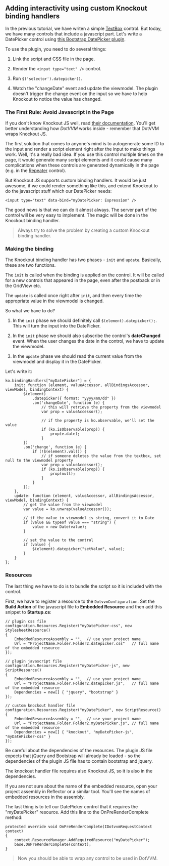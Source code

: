 ## Adding interactivity using custom Knockout binding handlers

In the previous tutorial, we have writen a simple [TextBox](/docs/controls/builtin/TextBox/{branch}) control. But today, we have many controls that include a javascript part.
Let's write a DatePicker control using [this Bootstrap DatePicker plugin](http://www.eyecon.ro/bootstrap-datepicker).

To use the plugin, you need to do several things:

1. Link the script and CSS file in the page.

2. Render the `<input type="text" />` control.

3. Run `$('selector').datepicker()`.

4. Watch the "changeDate" event and update the viewmodel. The plugin doesn't trigger the change event on the input so we have to help Knockout to notice the value has changed.


### The First Rule: Avoid Javascript in the Page

If you don't know Knockout JS well, read [their documentation](http://knockoutjs.com/documentation/introduction.html). You'll get better understanding how *DotVVM* 
works inside - remember that DotVVM wraps Knockout JS.

The first solution that comes to anyone's mind is to autogenerate some ID to the input and render a script element right after the input to make things work. 
Well, it's a really bad idea. If you use this control multiple times on the page, it would generate many script elements and it could cause many complications when these
controls are generated dynamically in the page (e.g. in the [Repeater](/docs/controls/builtin/Repeater/{branch}) control).

But Knockout JS supports custom binding handlers. It would be just awesome, if we could render something like this, and extend Knockout to do the javascript stuff 
which our DatePicker needs:

```DOTHTML
<input type="text" data-bind="myDatePicker: Expression" />
```

The good news is that we can do it almost always. The server part of the control will be very easy to implement. The magic will be done in the Knockout binding handler. 

> Always try to solve the problem by creating a custom Knockout binding handler.



### Making the binding

The Knockout binding handler has two phases - `init` and `update`. Basically, these are two functions.

The `init` is called when the binding is applied on the control. It will be called for a new controls that appeared in the page, even after the postback or in the GridView etc.

The `update` is called once right after `init`, and then every time the appropriate value in the viewmodel is changed.

So what we have to do?

1. In the `init` phase we should definitely call `$(element).datepicker();`. This will turn the input into the DatePicker.

2. In the `init` phase we should also subscribe the control's **dateChanged** event. When the user changes the date in the control, we have to update the viewmodel.

3. In the `update` phase we should read the current value from the viewmodel and display it in the DatePicker.

Let's write it:

```CSHARP
ko.bindingHandlers["myDatePicker"] = {
    init: function (element, valueAccessor, allBindingsAccessor, viewModel, bindingContext) {
        $(element)
            .datepicker({ format: "yyyy/mm/dd" })
            .on('changeDate', function (e) {
                // this will retrieve the property from the viewmodel
                var prop = valueAccessor();        
                
                // if the property is ko.observable, we'll set the value
                if (ko.isObservable(prop)) {    
                    prop(e.date);
                }
        })        
        .on('change', function (e) {            
            if (!$(element).val()) {
                // if someone deletes the value from the textbox, set null to the viewmodel property
                var prop = valueAccessor();
                if (ko.isObservable(prop)) {                    
                    prop(null);
                }
            }
        });
    },
    update: function (element, valueAccessor, allBindingsAccessor, viewModel, bindingContext) {
        // get the value from the viewmodel
        var value = ko.unwrap(valueAccessor());
        
        // if the value in viewmodel is string, convert it to Date
        if (value && typeof value === "string") {
            value = new Date(value);
        }
        
        // set the value to the control
        if (value) {
            $(element).datepicker("setValue", value);
        }
    }
};
```

### Resources

The last thing we have to do is to bundle the script so it is included with the control.

First, we have to register a resource to the `DotvvmConfiguration`. Set the **Build Action** of the javascript file
to **Embedded Resource** and then add this snippet to **Startup.cs**:

```CSHARP
// plugin css file
configuration.Resources.Register("myDatePicker-css", new StylesheetResource()
{
	EmbeddedResourceAssembly = "",	// use your project name
	Url = "ProjectName.Folder.Folder2.datepicker.css"	// full name of the embedded resource 
});

// plugin javascript file
configuration.Resources.Register("myDatePicker-js", new ScriptResource()
{
	EmbeddedResourceAssembly = "",	// use your project name
	Url = "ProjectName.Folder.Folder2.datepicker.js",	// full name of the embedded resource 
	Dependencies = new[] { "jquery", "bootstrap" }
});

// custom knockout handler file
configuration.Resources.Register("myDatePicker", new ScriptResource()
{
	EmbeddedResourceAssembly = "",	// use your project name
	Url = "ProjectName.Folder.Folder2.myDatePicker.js",	// full name of the embedded resource 
	Dependencies = new[] { "knockout", "myDatePicker-js", "myDatePicker-css" }
});
```

Be careful about the dependencies of the resources. The plugin JS file expects that jQuery and Bootstrap will already
be loaded - so the dependencies of the plugin JS file has to contain bootstrap and jquery.

The knockout handler file requires also Knockout JS, so it is also in the dependencies.

If you are not sure about the name of the embedded resource, open your project assembly in Reflector or a similar tool.
You'll see the names of embedded resources in the assembly.

The last thing is to tell our DatePicker control that it requires the "myDatePicker" resource. Add this line to the OnPreRenderComplete method:

```CSHARP
protected override void OnPreRenderComplete(IDotvvmRequestContext context)
{
    context.ResourceManager.AddRequiredResource("myDatePicker");
    base.OnPreRenderComplete(context);
}
```

> Now you should be able to wrap any control to be used in DotVVM.





